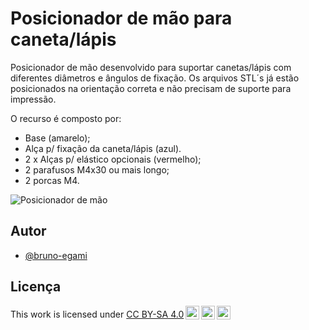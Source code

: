 # Posicionador de mão para caneta/lápis

Posicionador de mão desenvolvido para suportar canetas/lápis com diferentes diâmetros e ângulos de fixação. Os arquivos STL´s já estão posicionados na orientação correta e não precisam de suporte para impressão.

O recurso é composto por:

-   Base (amarelo);
-   Alça p/ fixação da caneta/lápis (azul).
-   2 x Alças p/ elástico opcionais (vermelho);
-   2 parafusos M4x30 ou mais longo;
-   2 porcas M4.

![Posicionador de mão](https://lh3.googleusercontent.com/pw/AP1GczPEuH7egi9pHyFBSzbCmunaI5kgKzqfi_Wz-JVdWUQ8YT2TM_zUomv6eO4WjNbWjEF3ZAsRl8ULVxRadFKO9KtmSf3Um3N-S90tBS5xAEg5ctWIqtAK25qYxcVdiXqCazV5vUQ4y0pIJbaRGU3wUpGq=w1035-h711-s-no-gm?authuser=0)

## Autor

- [@bruno-egami](https://github.com/bruno-egami)


## Licença


<p xmlns:cc="http://creativecommons.org/ns#" >This work is licensed under <a href="http://creativecommons.org/licenses/by-sa/4.0/?ref=chooser-v1" target="_blank" rel="license noopener noreferrer" style="display:inline-block;">CC BY-SA 4.0<img style="height:22px!important;margin-left:3px;vertical-align:text-bottom;" src="https://mirrors.creativecommons.org/presskit/icons/cc.svg?ref=chooser-v1"><img style="height:22px!important;margin-left:3px;vertical-align:text-bottom;" src="https://mirrors.creativecommons.org/presskit/icons/by.svg?ref=chooser-v1"><img style="height:22px!important;margin-left:3px;vertical-align:text-bottom;" src="https://mirrors.creativecommons.org/presskit/icons/sa.svg?ref=chooser-v1"></a></p>
